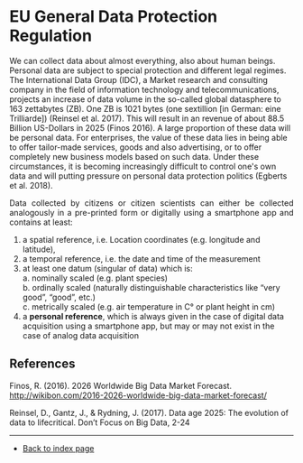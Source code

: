 # EU General Data Protection Regulation

We can collect data about almost everything, also about human beings. Personal data are subject to special protection and different legal regimes. The International Data Group (IDC), a Market research and consulting company in the field of information technology and telecommunications, projects an increase of data
volume in the so-called global datasphere to 163 zettabytes (ZB). One ZB is 1021 bytes (one sextillion [in German: eine Trilliarde]) (Reinsel et al. 2017). This will result in an
revenue of about 88.5 Billion US-Dollars in 2025 (Finos 2016). A large proportion of these data will be personal data. For enterprises, the value of these data lies in being able to offer tailor-made services, goods and also advertising, or to offer completely new business models based on such data. Under these circumstances, it is becoming increasingly difficult to control one's own data and will putting pressure on personal data protection politics (Egberts et al. 2018).

<p align="justify">Data collected by citizens or citizen scientists can either be collected analogously in a pre-printed form or digitally using a smartphone app and contains at least:</p> 

1.  a spatial reference, i.e. Location coordinates (e.g. longitude and latitude),  
2.  a temporal reference, i.e. the date and time of the measurement  
3.  at least one datum (singular of data) which is:  
    a.  nominally scaled (e.g. plant species)  
    b.  ordinally scaled (naturally distinguishable characteristics like “very good”, “good”, etc.)  
    c.  metrically scaled (e.g. air temperature in C° or plant height in cm)    
4.  a **personal reference**, which is always given in the case of digital data acquisition using a smartphone app, but may or may not exist in the case of analog data acquisition  


## References

Finos, R. (2016). 2026 Worldwide Big Data Market Forecast. http://wikibon.com/2016-2026-worldwide-big-data-market-forecast/  

Reinsel, D., Gantz, J., & Rydning, J. (2017). Data age 2025: The evolution of data to lifecritical. Don’t Focus on Big Data, 2-24  


---  
* [Back to index page](../index.md)
